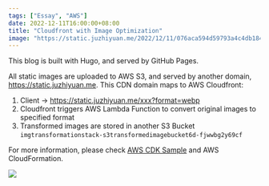 ```yaml
---
tags: ["Essay", "AWS"]
date: 2022-12-11T16:00:00+08:00
title: "Cloudfront with Image Optimization"
image: "https://static.juzhiyuan.me/2022/12/11/076aca594d59793a4c4db18493e98835.png?format=webp"
---
```


This blog is built with Hugo, and served by GitHub Pages.

All static images are uploaded to AWS S3, and served by another domain, https://static.juzhiyuan.me. This CDN domain maps to AWS Cloudfront:

1. Client -> https://static.juzhiyuan.me/xxx?format=webp
2. Cloudfront triggers AWS Lambda Function to convert original images to specified format
3. Transformed images are stored in another S3 Bucket `imgtransformationstack-s3transformedimagebucket6d-fjwwbg2y69cf`

For more information, please check [AWS CDK Sample](https://github.com/aws-samples/image-optimization/commit/98b097013ce4a492fc092e25913cf429c7136736) and AWS CloudFormation.

![](https://static.juzhiyuan.me/2022/12/11/076aca594d59793a4c4db18493e98835.png?format=webp)
